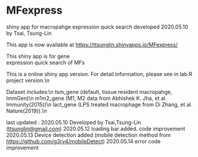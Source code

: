 # MFexpress
shiny app for macropahge expression quick search
developed 2020.05.10 by Tsai, Tsung-Lin


This app is now available at
https://ttsunglin.shinyapps.io/MFexpress/

                                
This shiny app is for gene    
expression quick search of MFs  
                                 
This is a online shiny app version. For detail information, please see in lab R project version.\n

Dataset includes:\n
tsm_gene (default, tissue resident macropahge, ImmGen)\n
m1m2_gene (M1, M2 data from Abhishek K. Jha, et al. Immunity(2015))\n
lact_gene (LPS treated macrophage from Di Zhang, et al. Nature(2019)).\n

last updated : 
2020.05.10 Developed by Tsai,Tsung-Lin (ttsunglin@gmail.com)
2020.05.12 loading bar added. code improvement
2020.05.13 Device detection added (mobile detection method from https://github.com/g3rv4/mobileDetect)
2020.05.14 error code improvement

